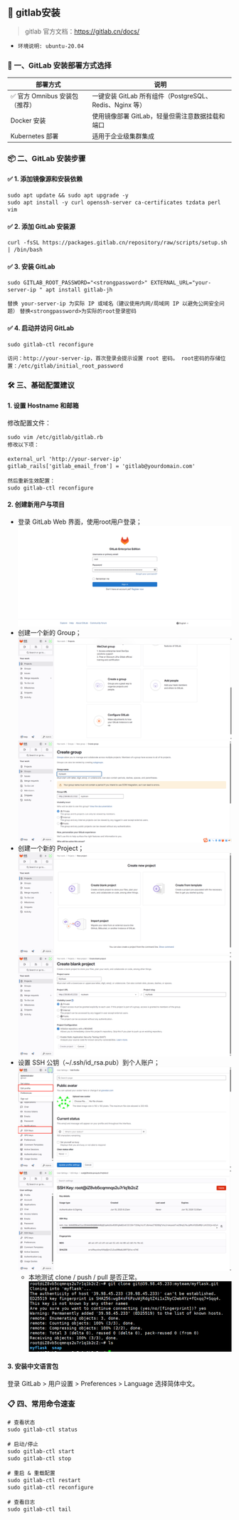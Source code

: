 ## 🚀 gitlab安装 
> gitlab 官方文档：https://gitlab.cn/docs/

- `环境说明: ubuntu-20.04`

### 🧱 一、GitLab 安装部署方式选择
| 部署方式                 | 说明                                         | 
| -------------------- | ------------------------------------------ | 
| ✅ 官方 Omnibus 安装包（推荐） | 一键安装 GitLab 所有组件（PostgreSQL、Redis、Nginx 等） | 
| Docker 安装            | 使用镜像部署 GitLab，轻量但需注意数据挂载和端口                |
| Kubernetes 部署        | 适用于企业级集群集成                                 | 

### 📦 二、GitLab 安装步骤
#### ✅ 1. 添加镜像源和安装依赖
```
sudo apt update && sudo apt upgrade -y
sudo apt install -y curl openssh-server ca-certificates tzdata perl vim
```
#### ✅ 2. 添加 GitLab 安装源
```
curl -fsSL https://packages.gitlab.cn/repository/raw/scripts/setup.sh | /bin/bash
```
#### ✅ 3. 安装 GitLab
```
sudo GITLAB_ROOT_PASSWORD="<strongpassword>" EXTERNAL_URL="your-server-ip " apt install gitlab-jh
```
`替换 your-server-ip 为实际 IP 或域名（建议使用内网/局域网 IP 以避免公网安全问题）`
`替换<strongpassword>为实际的root登录密码`

#### ✅ 4. 启动并访问 GitLab
```
sudo gitlab-ctl reconfigure
```
`访问：http://your-server-ip，首次登录会提示设置 root 密码。 root密码的存储位置：/etc/gitlab/initial_root_password`

### 🛠 三、基础配置建议
#### 1. 设置 Hostname 和邮箱
修改配置文件：
```
sudo vim /etc/gitlab/gitlab.rb
修改以下项：

external_url 'http://your-server-ip'
gitlab_rails['gitlab_email_from'] = 'gitlab@yourdomain.com'

然后重新生效配置：
sudo gitlab-ctl reconfigure
```
#### 2. 创建新用户与项目
- 登录 GitLab Web 界面，使用root用户登录；![image-20250619150727302](assets/image-20250619150727302.png)
- 创建一个新的 Group；![image-20250619161658794](assets/image-20250619161658794.png)![image-20250619161733915](assets/image-20250619161733915.png)
- 创建一个新的 Project；![image-20250619161853632](assets/image-20250619161853632.png)![image-20250619162210366](assets/image-20250619162210366.png)
- 设置 SSH 公钥（~/.ssh/id_rsa.pub）到个人账户；![image-20250619162302002](assets/image-20250619162302002.png)![image-20250619162330060](assets/image-20250619162330060.png)
  - 本地测试 clone / push / pull  是否正常。![image-20250619163713662](assets/image-20250619163713662.png)


#### 3. 安装中文语言包
登录 GitLab > 用户设置 > Preferences > Language 选择简体中文。

### 📋 四、常用命令速查
```
# 查看状态
sudo gitlab-ctl status

# 启动/停止
sudo gitlab-ctl start
sudo gitlab-ctl stop

# 重启 & 重载配置
sudo gitlab-ctl restart
sudo gitlab-ctl reconfigure

# 查看日志
sudo gitlab-ctl tail
```
